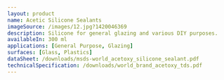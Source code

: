 ```yaml
---
layout: product
name: Acetic Silicone Sealants
imageSource: /images/12.jpg?1420046369
description: Silicone for general glazing and various DIY purposes.
availableIn: 300 ml
applications: [General Purpose, Glazing]
surfaces: [Glass, Plastics]
dataSheet: /downloads/msds-world_acetoxy_silicone_sealant.pdf
technicalSpecification: /downloads/world_brand_acetoxy_tds.pdf
---
```


